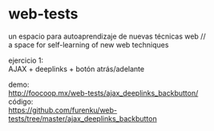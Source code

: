 web-tests
=========

un espacio para autoaprendizaje de nuevas técnicas web 
//  
a space for self-learning of new web techniques


ejercicio 1:  
AJAX + deeplinks + botón atrás/adelante  


demo:  
http://foocoop.mx/web-tests/ajax_deeplinks_backbutton/  
código:  
https://github.com/furenku/web-tests/tree/master/ajax_deeplinks_backbutton
